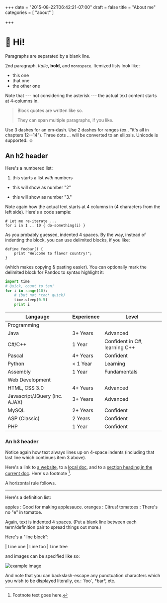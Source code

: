 +++
date = "2015-08-22T06:42:21-07:00"
draft = false
title = "About me"
categories = [ "about" ]

+++

# 👋 Hi!

Paragraphs are separated by a blank line.

2nd paragraph. *Italic*, **bold**, and `monospace`. Itemized lists
look like:

  * this one
  * that one
  * the other one

Note that --- not considering the asterisk --- the actual text
content starts at 4-columns in.

> Block quotes are
> written like so.
>
> They can span multiple paragraphs,
> if you like.

Use 3 dashes for an em-dash. Use 2 dashes for ranges (ex., "it's all
in chapters 12--14"). Three dots ... will be converted to an ellipsis.
Unicode is supported. ☺



An h2 header
------------

Here's a numbered list:

1. this starts a list *with* numbers
+  this will show as number "2"
*  this will show as number "3."

Note again how the actual text starts at 4 columns in (4 characters
from the left side). Here's a code sample:

    # Let me re-iterate ...
    for i in 1 .. 10 { do-something(i) }

As you probably guessed, indented 4 spaces. By the way, instead of
indenting the block, you can use delimited blocks, if you like:

~~~
define foobar() {
    print "Welcome to flavor country!";
}
~~~

(which makes copying & pasting easier). You can optionally mark the
delimited block for Pandoc to syntax highlight it:

~~~python
import time
# Quick, count to ten!
for i in range(10):
    # (but not *too* quick)
    time.sleep(0.5)
    print i
~~~

| Langauge                      | Experience | Level                         |
|-------------------------------|------------|-------------------------------|
| Programming                   |              |                               |
| Java                          | 3+ Years   | Advanced                      |
| C#/C++                        | 1 Year     | Confident in C#, learning C++ |
| Pascal                        | 4+ Years   | Confident                     |
| Python                        | < 1 Year   | Learning                      |
| Assembly                      | 1 Year     | Fundamentals                  |
| Web Development               |            |                               |
| HTML, CSS 3.0                 | 4+ Years   | Advanced                      |
| Javascript/JQuery (inc. AJAX) | 3+ Years   | Advanced                      |
| MySQL                         | 2+ Years   | Confident                     |
| ASP (Classic)                 | 2 Years    | Confident                     |
| PHP                           | 1 Year     | Confident                     |

### An h3 header ###

Notice again how text always lines up on 4-space indents (including
that last line which continues item 3 above).

Here's a link to [a website](http://foo.bar), to a [local
doc](local-doc.html), and to a [section heading in the current
doc](#an-h2-header). Here's a footnote [^1].

[^1]: Footnote text goes here.


A horizontal rule follows.

***

Here's a definition list:

apples
  : Good for making applesauce.
oranges
  : Citrus!
tomatoes
  : There's no "e" in tomatoe.

Again, text is indented 4 spaces. (Put a blank line between each
term/definition pair to spread things out more.)

Here's a "line block":

| Line one
|   Line too
| Line tree

and images can be specified like so:

![example image](//placehold.it/300x300 "An exemplary image")


And note that you can backslash-escape any punctuation characters
which you wish to be displayed literally, ex.: \`foo\`, \*bar\*, etc.
